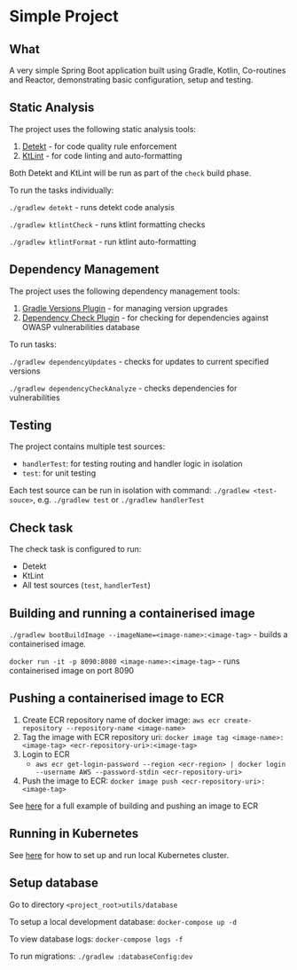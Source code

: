 # Simple Project

## What

A very simple Spring Boot application built using Gradle, Kotlin, Co-routines and Reactor, demonstrating basic
configuration, setup and testing.

## Static Analysis

The project uses the following static analysis tools:

1. [Detekt](https://detekt.github.io/detekt/) - for code quality rule enforcement
2. [KtLint](https://ktlint.github.io/) - for code linting and auto-formatting

Both Detekt and KtLint will be run as part of the `check` build phase.

To run the tasks individually:

`./gradlew detekt` - runs detekt code analysis

`./gradlew ktlintCheck` - runs ktlint formatting checks

`./gradlew ktlintFormat` - run ktlint auto-formatting

## Dependency Management

The project uses the following dependency management tools:

1. [Gradle Versions Plugin](https://github.com/ben-manes/gradle-versions-plugin) - for managing version upgrades
2. [Dependency Check Plugin](https://jeremylong.github.io/DependencyCheck/dependency-check-gradle/index.html) - for
   checking for dependencies against OWASP vulnerabilities database

To run tasks:

`./gradlew dependencyUpdates` - checks for updates to current specified versions

`./gradlew dependencyCheckAnalyze` - checks dependencies for vulnerabilities

## Testing

The project contains multiple test sources:

- `handlerTest`: for testing routing and handler logic in isolation
- `test`: for unit testing

Each test source can be run in isolation with command: `./gradlew <test-souce>`, e.g. `./gradlew test`
or `./gradlew handlerTest`

## Check task

The check task is configured to run:

- Detekt
- KtLint
- All test sources (`test`, `handlerTest`)

## Building and running a containerised image

`./gradlew bootBuildImage --imageName=<image-name>:<image-tag>` - builds a containerised image.

`docker run -it -p 8090:8080 <image-name>:<image-tag>` - runs containerised image on port 8090

## Pushing a containerised image to ECR

1. Create ECR repository name of docker image: `aws ecr create-repository --repository-name <image-name>`
2. Tag the image with ECR repository uri: `docker image tag <image-name>:<image-tag> <ecr-repository-uri>:<image-tag>`
3. Login to ECR
   - `aws ecr get-login-password --region <ecr-region> | docker login --username AWS --password-stdin <ecr-repository-uri>`
4. Push the image to ECR: `docker image push <ecr-repository-uri>:<image-tag>`

See [here](docs/Containerising.md) for a full example of building and pushing an image to ECR

## Running in Kubernetes

See [here](docs/Local_Kubernetes.md) for how to set up and run local Kubernetes cluster.

## Setup database

Go to directory `<project_root>utils/database`

To setup a local development database: `docker-compose up -d`

To view database logs: `docker-compose logs -f`

To run migrations: `./gradlew :databaseConfig:dev`
